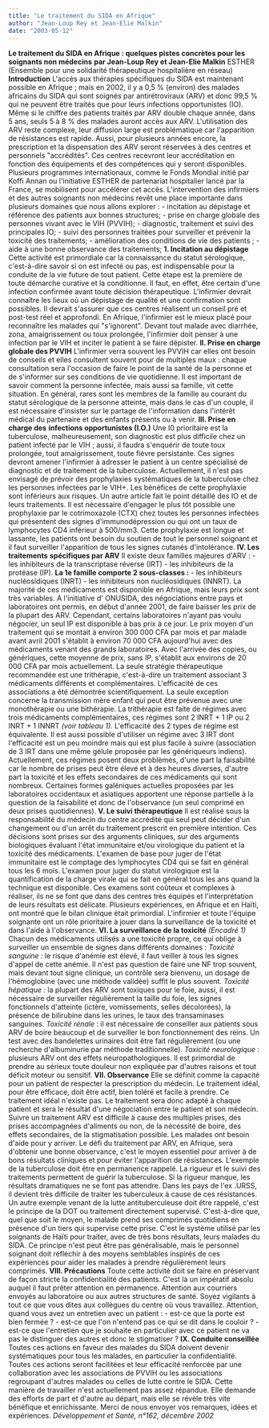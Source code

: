 ```yaml
---
title: "Le traitement du SIDA en Afrique"
author: "Jean-Loup Rey et Jean-Elie Malkin"
date: "2003-05-12"
---
```


**Le traitement du SIDA en Afrique : quelques pistes concrètes pour les soignants non médecins** **par Jean-Loup Rey et Jean-Elie Malkin** ESTHER (Ensemble pour une solidarité thérapeutique hospitalière en réseau) **Introduction** L'accès aux thérapies spécifiques du SIDA est maintenant possible en Afrique ; mais en 2002, il y a 0,5 % (environ) des malades africains du SIDA qui sont soignés par antirétroviraux (ARV) et donc 99,5 % qui ne peuvent être traités que pour leurs infections opportunistes (IO). Même si le chiffre des patients traités par ARV double chaque année, dans 5 ans, seuls 5 à 8 % des malades auront accès aux ARV. L'utilisation des ARV reste complexe, leur diffusion large est problématique car l'apparition de résistances est rapide. Aussi, pour plusieurs années encore, la prescription et la dispensation des ARV seront réservées à des centres et personnels "accrédités". Ces centres recevront leur accréditation en fonction des équipements et des compétences qui y seront disponibles. Plusieurs programmes internationaux, comme le Fonds Mondial initié par Koffi Annan ou l'initiative ESTHER de partenariat hospitalier lancé par la France, se mobilisent pour accélérer cet accès. L'intervention des infirmiers et des autres soignants non médecins revêt une place importante dans plusieurs domaines que nous allons explorer : - incitation au dépistage et référence des patients aux bonnes structures; - prise en charge globale des personnes vivant avec le VIH (PVVIH); - diagnostic, traitement et suivi des principales IO; - suivi des personnes traitées pour surveiller et prévenir la toxicité des traitements; - amélioration des conditions de vie des patients ; - aide à une bonne observance des traitements; **1. Incitation au dépistage** Cette activité est primordiale car la connaissance du statut sérologique, c'est-à-dire savoir si on est infecté ou pas, est indispensable pour la conduite de la vie future de tout patient. Cette étape est la première de toute démarche curative et la conditionne. Il faut, en effet, être certain d'une infection confirmée avant toute décision thérapeutique. L'infirmier devrait connaître les lieux où un dépistage de qualité et une confirmation sont possibles. Il devrait s'assurer que ces centres réalisent un conseil pré et post-test réel et approfondi. En Afrique, l'infirmier est le mieux placé pour reconnaître les malades qui "s'ignorent". Devant tout malade avec diarrhée, zona, amaigrissement ou toux prolongée, l'infirmier doit penser à une infection par le VIH et inciter le patient à se faire dépister. **Il. Prise en charge globale des PVVIH** L'infirmier verra souvent les PVVIH car elles ont besoin de conseils et elles consultent souvent pour de multiples maux : chaque consultation sera l'occasion de faire le point de la santé de la personne et de s'informer sur ses conditions de vie quotidienne. Il est important de savoir comment la personne infectée, mais aussi sa famille, vit cette situation. En général, rares sont les membres de la famille au courant du statut sérologique de la personne atteinte, mais dans le cas d'un couple, il est nécessaire d'insister sur le partage de l'information dans l'intérêt médical du partenaire et des enfants présents ou à venir. **III. Prise en charge des** **infections opportunistes (I.O.)** Une I0 prioritaire est la tuberculose, malheureusement, son diagnostic est plus difficile chez un patient infecté par le VIH ; aussi, il faudra s'enquérir de toute toux prolongée, tout amaigrissement, toute fièvre persistante. Ces signes devront amener l'infirmier à adresser le patient à un centre spécialisé de diagnostic et de traitement de la tuberculose. Actuellement, il n'est pas envisagé de prévoir des prophylaxies systématiques de la tuberculose chez les personnes infectées par le VIH+. Les bénéfices de cette prophylaxie sont inférieurs aux risques. Un autre article fait le point détaillé des IO et de leurs traitements. Il est nécessaire d'engager le plus tôt possible une prophylaxie par le cotrimoxazole (CTX) chez toutes les personnes infectées qui présentent des signes d'immunodépression ou qui ont un taux de lymphocytes CD4 inférieur à 500/mm3. Cette prophylaxie est longue et lassante, les patients ont besoin du soutien de tout le personnel soignant et il faut surveiller l'apparition de tous les signes cutanés d'intolérance. **IV. Les traitements** **spécifiques par ARV** Il existe deux familles majeures d'ARV : - les inhibiteurs de la transcriptase réverse (IRT) - les inhibiteurs de la protéase (IP). **La 1e famille comporte 2 sous-classes :** - les inhibiteurs nucléosidiques (INRT) - les inhibiteurs non nucléosidiques (INNRT). La majorité de ces médicaments est disponible en Afrique, mais leurs prix sont très variables. A l'initiative d' ONUSIDA, des négociations entre pays et laboratoires ont permis, en début d'année 2001, de faire baisser les prix de la plupart des ARV. Cependant, certains laboratoires n'ayant pas voulu négocier, un seul IP est disponible à bas prix à ce jour. Le prix moyen d'un traitement qui se montait à environ 300 000 CFA par mois et par malade avant avril 2001 s'établit à environ 70 000 CFA aujourd'hui avec des médicaments venant des grands laboratoires. Avec l'arrivée des copies, ou génériques, cette moyenne de prix, sans IP, s'établit aux environs de 20 000 CFA par mois actuellement. La seule stratégie thérapeutique recommandée est une trithérapie, c'est-à-dire un traitement associant 3 médicaments différents et complémentaires. L'efficacité de ces associations a été démontrée scientifiquement. La seule exception concerne la transmission mère enfant qui peut être prévenue avec une monothérapie ou une bithérapie. La trithérapie est faite de régimes avec trois médicaments complémentaires, ces régimes sont 2 INRT + 1 IP ou 2 INRT + 1 INNRT *(voir tableau 1).* L'efficacité des 2 types de régime est équivalente. Il est aussi possible d'utiliser un régime avec 3 IRT dont l'efficacité est un peu moindre mais qui est plus facile à suivre (association de 3 IRT dans une même gélule proposée par les génériqueurs indiens). Actuellement, ces régimes posent deux problèmes, d'une part la faisabilité car le nombre de prises peut être élevé et à des heures diverses, d'autre part la toxicité et les effets secondaires de ces médicaments qui sont nombreux. Certaines formes galéniques actuelles proposées par les laboratoires occidentaux et asiatiques apportent une réponse partielle à la question de la faisabilité et donc de l'observance (un seul comprimé en deux prises quotidiennes). **V. Le suivi thérapeutique** Il est réalisé sous la responsabilité du médecin du centre accrédité qui seul peut décider d'un changement ou d'un arrêt du traitement prescrit en première intention. Ces décisions sont prises sur des arguments cliniques, sur des arguments biologiques évaluant l'état immunitaire et/ou virologique du patient et la toxicité des médicaments. L'examen de base pour juger de l'état immunitaire est le comptage des lymphocytes CD4 qui se fait en général tous les 6 mois. L'examen pour juger du statut virologique est la quantification de la charge virale qui se fait en général tous les ans quand la technique est disponible. Ces examens sont coûteux et complexes à réaliser, ils ne se font que dans des centres très équipés et l'interprétation de leurs résultats est délicate. Plusieurs expériences, en Afrique et en Haïti, ont montré que le bilan clinique était primordial. L'infirmier et toute l'équipe soignante ont un rôle prioritaire à jouer dans la surveillance de la toxicité et dans l'aide à l'observance. **VI. La surveillance de la toxicité** *(Encadré 1)* Chacun des médicaments utilisés a une toxicité propre, ce qui oblige à surveiller un ensemble de signes dans différents domaines : *Toxicité sanguine :* le risque d'anémie est élevé, il faut veiller à tous les signes d'appel de cette anémie. Il n'est pas question de faire une NF trop souvent, mais devant tout signe clinique, un contrôle sera bienvenu, un dosage de l'hémoglobine (avec une méthode validée) suffit le plus souvent. *Toxicité hépatique :* la plupart des ARV sont toxiques pour le foie, aussi, il est nécessaire de surveiller régulièrement la taille du foie, les signes fonctionnels d'atteinte (ictère, vomissements, selles décolorées), la présence de bilirubine dans les urines, le taux des transaminases sanguines. *Toxicité rénale* : il est nécessaire de conseiller aux patients sous ARV de boire beaucoup et de surveiller le bon fonctionnement des reins. Un test avec des bandelettes urinaires doit être fait régulièrement (ou une recherche d'albuminurie par méthode traditionnelle). *Toxicité neurologique* : plusieurs ARV ont des effets neuropathologiques. Il est primordial de prendre au sérieux toute douleur non expliquée par d'autres raisons et tout déficit moteur ou sensitif. **VII. Observance** Elle se définit comme la capacité pour un patient de respecter la prescription du médecin. Le traitement idéal, pour être efficace, doit être actif, bien toléré et facile à prendre. Ce traitement idéal n'existe pas. Le traitement sera donc adapté à chaque patient et sera le résultat d'une négociation entre le patient et son médecin. Suivre un traitement ARV est difficile à cause des multiples prises, des prises accompagnées d'aliments ou non, de la nécessité de boire, des effets secondaires, de la stigmatisation possible. Les malades ont besoin d'aide pour y arriver. Le défi du traitement par ARV, en Afrique, sera d'obtenir une bonne observance, c'est le moyen essentiel pour arriver à de bons résultats cliniques et pour éviter l'apparition de résistances. L'exemple de la tuberculose doit être en permanence rappelé. La rigueur et le suivi des traitements permettent de guérir la tuberculose. Si la rigueur manque, les résultats dramatiques ne se font pas attendre. Dans les pays de l'ex .URSS, il devient très difficile de traiter les tuberculeux à cause de ces résistances. Un autre exemple venant de la lutte antituberculeuse doit être rappelé, c'est le principe de la DOT ou traitement directement supervisé. C'est-à-dire que, quel que soit le moyen, le malade prend ses comprimés quotidiens en présence d'un tiers qui supervise cette prise. C'est le système utilisé par les soignants de Haïti pour traiter, avec de très bons résultats, leurs malades du SIDA. Ce principe n'est peut être pas généralisable, mais le personnel soignant doit réfléchir à des moyens semblables inspirés de ces expériences pour aider les malades à prendre régulièrement leurs comprimés. **VIII. Précautions** Toute cette activité doit se faire en préservant de façon stricte la confidentialité des patients. C'est là un impératif absolu auquel il faut prêter attention en permanence. Attention aux courriers envoyés au laboratoire ou aux autres structures de santé. Soyez vigilants à tout ce que vous dites aux collègues du centre où vous travaillez. Attention, quand vous avez un entretien avec un patient : - est-ce que la porte est bien fermée ? - est-ce que l'on n'entend pas ce qui se dit dans le couloir ? - est-ce que l'entretien que je souhaite en particulier avec ce patient ne va pas le distinguer des autres et donc le stigmatiser ? **IX. Conduite conseillée** Toutes ces actions en faveur des malades du SIDA doivent devenir systématiques pour tous les malades, en particulier la confidentialité. Toutes ces actions seront facilitées et leur efficacité renforcée par une collaboration avec les associations de PVVIH ou les associations regroupant d'autres malades ou celles de lutte contre le SIDA. Cette manière de travailler n'est actuellement pas assez répandue. Elle demande des efforts de part et d'autre au départ, mais elle se révèle très vite bénéfique et enrichissante. Merci de nous envoyer vos remarques, idées et expériences. *Développement et Santé, n°162, décembre 2002*
